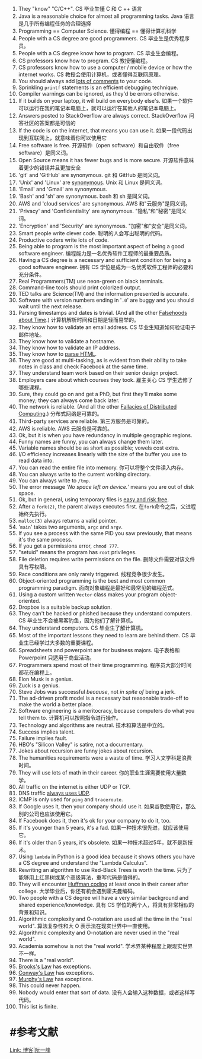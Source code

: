 1. They "know" "C/C++".   CS 毕业生懂 C 和 C ++ 语言
2. Java is a reasonable choice for almost all programming tasks.   Java 语言是几乎所有编程任务的合理选择
3. Programming == Computer Science.   懂得编程 == 懂得计算机科学
4. People with a CS degree are good programmers.   CS 毕业生是优秀程序员。
5. People with a CS degree know how to program.   CS 毕业生会编程。
6. CS professors know how to program.   CS 教授懂编程。
7. CS professors know how to use a computer / mobile device or how the internet works.   CS 教授会使用计算机，或者懂得互联网原理。
8. You should always add [lots of comments](https://twitter.com/jschauma/status/1044581775983276034) to your code.   
9. Sprinkling `printf` statements is an efficient debugging technique.
10. Compiler warnings can be ignored, as they'd be errors otherwise.
11. If it builds on your laptop, it will build on everybody else's.   如果一个软件可以运行在我的笔记本电脑上，就可以运行在其他人的笔记本电脑上。
12. Answers posted to StackOverflow are always correct.   StackOverflow 问答社区的答案都是可信的
13. If the code is on the internet, that means you can use it.   如果一段代码出现到互联网上，就意味着你可以使用它
14. Free software is free.    开源软件（open software）和自由软件（free software）是同义词。
15. Open Source means it has fewer bugs and is more secure.   开源软件意味着更少的错误并且更加安全
16. 'git' and 'GitHub' are synonymous.   git 和 GitHub 是同义词。
17. 'Unix' and 'Linux' are [synonymous](https://www.netmeister.org/blog/what-unix.html).   Unix 和 Linux 是同义词。
18. 'Email' and 'Gmail' are synonymous.
19. 'Bash' and 'sh' are synonymous.   bash 和 sh 是同义词。
20. AWS and 'cloud services' are synonymous.   AWS 和"云服务"是同义词。
21. 'Privacy' and 'Confidentiality' are synonymous.   "隐私"和"秘密"是同义词。
22. 'Encryption' and 'Security' are synonymous.   "加密"和"安全"是同义词。
23. Smart people write clever code.   聪明的人会写出聪明的代码。
24. Productive coders write lots of code.
25. Being able to program is the most important aspect of being a good software engineer.  编程能力是一名优秀软件工程师的最重要品质。
26. Having a CS degree is a necessary and sufficient condition for being a good software engineer.    拥有 CS 学位是成为一名优秀软件工程师的必要和充分条件。 
27. Real Programmers(TM) use neon-green on black terminals.
28. Command-line tools should print colorized output.
29. TED talks are Science(TM) and the information presented is accurate.
30. Software with version numbers ending in '`.0`' are buggy and you should wait until the next release.
31. Parsing timestamps and dates is trivial. (And all the other [Falsehoods about Time](https://infiniteundo.com/post/25326999628/falsehoods-programmers-believe-about-time).)   计算机解析时间和日期是轻而易举的。
32. They know how to validate an email address.   CS 毕业生知道如何验证电子邮件地址。
33. They know how to validate a hostname.
34. They know how to validate an IP address.
35. They know how to [parse HTML](https://stackoverflow.com/questions/1732348/regex-match-open-tags-except-xhtml-self-contained-tags/1732454#1732454).
36. They are good at multi-tasking, as is evident from their ability to take notes in class and check Facebook at the same time.
37. They understand team work based on their senior design project.
38. Employers care about which courses they took.   雇主关心 CS 学生选修了哪些课程。
39. Sure, they could go on and get a PhD, but first they'll make some money; they can always come back later.
40. The network is reliable. (And all the other [Fallacies of Distributed Computing](https://en.wikipedia.org/wiki/Fallacies_of_distributed_computing).)  分布式网络是可靠的。
41. Third-party services are reliable.   第三方服务是可靠的。
42. AWS is reliable.   AWS 云服务是可靠的。
43. Ok, but it is when you have redundancy in multiple geographic regions.
44. Funny names are funny, you can always change them later.
45. Variable names should be as short as possible; vowels cost extra.
46. I/O efficiency increases linearly with the size of the buffer you use to read data into.
47. You can read the entire file into memory.   你可以将整个文件读入内存。
48. You can always write to the current working directory.
49. You can always write to `/tmp`.
50. The error message '*No space left on device.*' means you are out of disk space.
51. Ok, but in general, using temporary files is [easy and risk free](https://www.netmeister.org/blog/mktemp.html).
52. After a `fork(2)`, the parent always executes first.   在`fork`命令之后，父进程始终先执行。
53. `malloc(3)` always returns a valid pointer.
54. '`main`' takes two arguments, `argc` and `argv`.
55. If you see a process with the same PID you saw previously, that means it's the same process.
56. If you get a permissions error, `chmod 777`.
57. "setuid" means the program has `root` privileges.
58. File deletion requires write permissions on the file.   删除文件需要对该文件具有写权限。
59. Race conditions are only rarely triggered.   线程竞争很少发生。
60. Object-oriented programming is the best and most common programming paradigm.   面向对象编程是最好和最常见的编程范式。
61. Using a custom written `Vector` class makes your program object-oriented.
62. Dropbox is a suitable backup solution.
63. They can't be hacked or phished because they understand computers.   CS 毕业生不会被黑客钓鱼，因为他们了解计算机。
64. They understand computers.   CS 毕业生了解计算机。
65. Most of the important lessons they need to learn are behind them.   CS 毕业生已经学过大多数的重要课程。
66. Spreadsheets and powerpoint are for business majors.   电子表格和 Powerpoint 只适用于商业活动。
67. Programmers spend most of their time programming.   程序员大部分时间都花在编程上。
68. Elon Musk is a genius.
69. Zuck is a genius.
70. Steve Jobs was successful *because*, not *in spite of* being a jerk.
71. The ad-driven profit model is a necessary but reasonable trade-off to make the world a better place.
72. Software engineering is a meritocracy, because computers do what you tell them to.   计算机可以按照指令进行操作。
73. Technology and algorithms are neutral.   技术和算法是中立的。
74. Success implies talent.
75. Failure implies fault.
76. HBO's "Silicon Valley" is satire, not a documentary.
77. Jokes about recursion are funny jokes about recursion.
78. The humanities requirements were a waste of time.   学习人文学科是浪费时间。
79. They will use lots of math in their career.   你的职业生涯需要使用大量数学。
80. All traffic on the internet is either UDP or TCP.
81. DNS traffic [always uses UDP](https://www.netmeister.org/blog/dns-tcpdump.html).
82. ICMP is only used for `ping` and `traceroute`.
83. If Google uses it, then your company should use it.   如果谷歌使用它，那么别的公司也应该使用它。
84. If Facebook does it, then it's ok for your company to do it, too.
85. If it's younger than 5 years, it's a fad.   如果一种技术很先进，就应该使用它。
86. If it's older than 5 years, it's obsolete.   如果一种技术超过5年，就不是新技术。
87. Using `lambda` in Python is a good idea because it shows others you have a CS degree and understand the "Lambda Calculus".
88. Rewriting an algorithm to use Red-Black Trees is worth the time.   只为了能够用上红黑树或某个高级算法，重写代码是值得的。
89. They will encounter [Huffman coding](https://en.wikipedia.org/wiki/Huffman_coding) at least once in their career after college.   大学毕业后，你还有机会遇到霍夫曼编码。
90. Two people with a CS degree will have a very similar background and shared experience/knowledge.   具有 CS 学位的两个人，将具有非常相似的背景和知识。
91. Algorithmic complexity and O-notation are used all the time in the "real world".   算法复杂性和大 O 表示法在现实世界中一直使用。
92. Algorithmic complexity and O-notation are never used in the "real world".
93. Academia somehow is not the "real world".   学术界某种程度上跟现实世界不一样。
94. There is a "real world".
95. [Brooks's Law](https://en.wikipedia.org/wiki/Brooks's_law) has exceptions.
96. [Conway's Law](https://en.wikipedia.org/wiki/Conway's_law) has exceptions.
97. [Murphy's Law](https://en.wikipedia.org/wiki/Murphy's_law) has exceptions.
98. This could never happen.
99. Nobody would enter that sort of data.   没有人会输入这种数据，或者这样写代码。
100. This list is finite.



# #参考文献

[Link: 博客|阮一峰](http://www.ruanyifeng.com/blog/2019/11/50-cs-falsehoods.html)